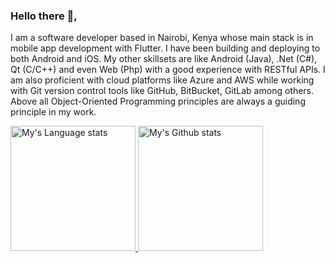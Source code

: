 ### Hello there 👋, 
I am a software developer based in Nairobi, Kenya whose main stack is in mobile app development with Flutter. I have been building and deploying to both Android and iOS. My other skillsets are like Android (Java), .Net (C#), Qt (C/C++) and even Web (Php) with a good experience with RESTful APIs. I am also proficient with cloud platforms like Azure and AWS while working with Git version control tools like GitHub, BitBucket, GitLab among others. Above all Object-Oriented Programming principles are always a guiding principle in my work.

<div>
    <a href="https://github.com/SillaJaxon/github-readme-stats">
        <img height=200
            src="https://github-readme-stats-git-master-rstaa-rickstaa.vercel.app/api/top-langs/?username=SillaJaxon&layout=compact&langs_count=10&hide_border=1&role=OWNER,COLLABORATOR"
            alt="My's Language stats" />
    </a>
    <a href="https://github.com/SillaJaxon/github-readme-stats">
        <img height=200
            src="https://github-readme-stats-git-master-rstaa-rickstaa.vercel.app/api?username=SillaJaxon&show_icons=true&count_private=true&line_height=28&hide_border=1&include_all_commits=true&card_width=450&role=OWNER,COLLABORATOR&exclude_repo=github-readme-stats"
            alt="My's Github stats" />
    </a>
</div>
